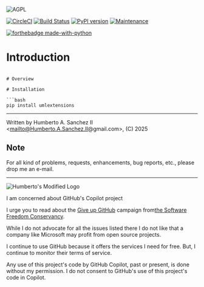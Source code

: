 ![](https://github.com/hasii2011/code-ally-basic/blob/master/developer/agpl-license-web-badge-version-2-256x48.png "AGPL")

[![CircleCI](https://dl.circleci.com/status-badge/img/gh/hasii2011/umlextensions/tree/master.svg?style=shield)](https://dl.circleci.com/status-badge/redirect/gh/hasii2011/umlextensions/tree/master)
[![Build Status](https://app.travis-ci.com/hasii2011/umlextensions.svg?token=xLRFkv8yzJS4p9oSFs49&branch=master)](https://app.travis-ci.com/hasii2011/umlextensions)
[![PyPI version](https://badge.fury.io/py/umlextensions.svg)](https://badge.fury.io/py/umlextensions)
[![Maintenance](https://img.shields.io/badge/Maintained%3F-yes-green.svg)](https://GitHub.com/Naereen/StrapDown.js/graphs/commit-activity)

[![forthebadge made-with-python](http://ForTheBadge.com/images/badges/made-with-python.svg)](https://www.python.org/)

# Introduction

```

# Overview

# Installation

```bash
pip install umlextensions
```
___

Written by Humberto A. Sanchez II <mailto@Humberto.A.Sanchez.II@gmail.com>, (C) 2025

## Note
For all kind of problems, requests, enhancements, bug reports, etc., please drop me an e-mail.

------


![Humberto's Modified Logo](https://raw.githubusercontent.com/wiki/hasii2011/gittodoistclone/images/SillyGitHub.png)

I am concerned about GitHub's Copilot project



I urge you to read about the
[Give up GitHub](https://GiveUpGitHub.org) campaign from[the Software Freedom Conservancy](https://sfconservancy.org).

While I do not advocate for all the issues listed there I do not like that a company like Microsoft may profit from open source projects.

I continue to use GitHub because it offers the services I need for free.  But, I continue to monitor their terms of service.

Any use of this project's code by GitHub Copilot, past or present, is done without my permission.  I do not consent to GitHub's use of this project's code in Copilot.
